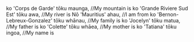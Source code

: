 ko 'Corps de Garde' tōku maunga,
//My mountain is
ko 'Grande Riviere Sud Est' tōku awa,
//My river is
Nō 'Mauritius' ahau,
//I am from
ko 'Bernon-Lebreux-Gonzalez' tōku whānau,
//My family is
ko 'Jocelyn' tōku matua,
//My father is
ko 'Colette' tōku whāea,
//My mother is
ko 'Tatiana' tōku ingoa,
//My name is